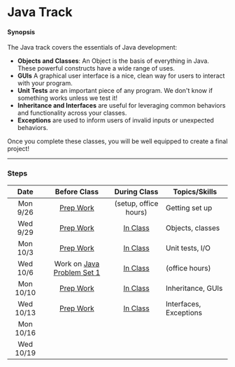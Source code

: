 # Java Track

#### Synopsis

The Java track covers the essentials of Java development:

* **Objects and Classes**: An Object is the basis of everything in Java. These powerful constructs have a wide range of uses.
* **GUIs** A graphical user interface is a nice, clean way for users to interact with your program.
* **Unit Tests** are an important piece of any program. We don't know if something works unless we test it!
* **Inheritance and Interfaces** are useful for leveraging common behaviors and functionality across your classes.
* **Exceptions** are used to inform users of invalid inputs or unexpected behaviors.

Once you complete these classes, you will be well equipped to create a final project!

***

### Steps

Date  | Before Class | During Class | Topics/Skills
:----:|:------------:|:------------:|-----------------------|
Mon 9/26  | [Prep Work](./materials/class0-prep) | (setup, office hours) | Getting set up
Wed 9/29 | [Prep Work](./materials/class1-prep) | [In Class](./materials/class1) | Objects, classes
Mon 10/3 | [Prep Work](./materials/class2-prep) | [In Class](./materials/class2) | Unit tests, I/O
Wed 10/6 | Work on [Java Problem Set 1](./materials/problem-set-9) | [In Class](./materials/class3) | (office hours)
Mon 10/10 | [Prep Work](./materials/class4-prep) | [In Class](./materials/class4) | Inheritance, GUIs
Wed 10/13 | [Prep Work](./materials/class5-prep) | [In Class](./materials/class5) | Interfaces, Exceptions
Mon 10/16 |  |  |  |
Wed 10/19 |  |  |  |
